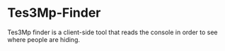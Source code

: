 # Tes3Mp-Finder
Tes3Mp finder is a client-side tool that reads the console in order to see where people are hiding.
